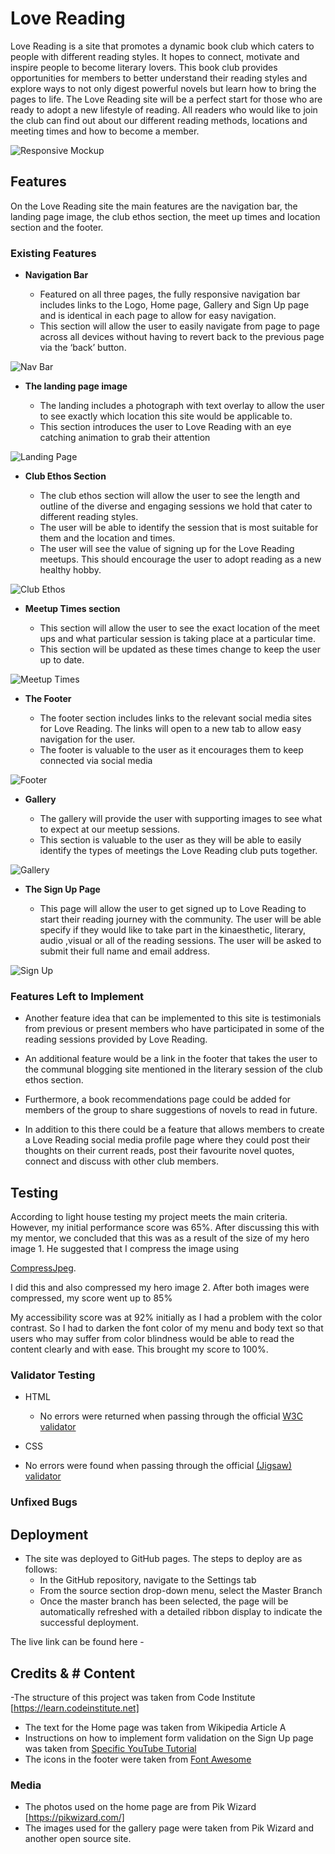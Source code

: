 # Love Reading

Love Reading is a site that promotes a dynamic book club which caters to people with different reading styles. It hopes to connect, motivate and inspire people to become literary lovers. This book club provides opportunities for members to better understand their reading styles and explore ways to not only digest powerful novels but learn how to bring the pages to life. 
The Love Reading site will be a perfect start for those who are ready to adopt a new lifestyle of reading. All readers who would like to join the club can find out about our different reading methods, locations and meeting times and how to become a member. 

![Responsive Mockup](../Project-0/assets/images/mock-up.png)

## Features 

On the Love Reading site the main features are the navigation bar, the landing page image, the club ethos section, the meet up times and location section and the footer.

### Existing Features

- __Navigation Bar__

  - Featured on all three pages, the fully responsive navigation bar includes links to the Logo, Home page, Gallery and Sign Up page and is identical in each page to allow for easy navigation.
  - This section will allow the user to easily navigate from page to page across all devices without having to revert back to the previous page via the ‘back’ button. 

![Nav Bar](../Project-0/assets/images/nav-bar.png)

- __The landing page image__

  - The landing includes a photograph with text overlay to allow the user to see exactly which location this site would be applicable to. 
  - This section introduces the user to Love Reading with an eye catching animation to grab their attention

![Landing Page](../Project-0/assets/images/home-page.png)

- __Club Ethos Section__

  - The club ethos section will allow the user to see the length and outline of the diverse and engaging sessions we hold that cater to different reading styles.
  - The user will be able to identify the session that is most suitable for them and the location and times.
  - The user will see the value of signing up for the Love Reading meetups. This should encourage the user to adopt reading as a new healthy hobby.

![Club Ethos](../Project-0/assets/images/clubethos-section.png)

- __Meetup Times section__

  - This section will allow the user to see the exact location of the meet ups and what particular session is taking place at a particular time. 
  - This section will be updated as these times change to keep the user up to date. 

![Meetup Times](../Project-0/assets/images/times-section.png)

- __The Footer__ 

  - The footer section includes links to the relevant social media sites for Love Reading. The links will open to a new tab to allow easy navigation for the user. 
  - The footer is valuable to the user as it encourages them to keep connected via social media

![Footer](../Project-0/assets/images/footer-section.png)

- __Gallery__

  - The gallery will provide the user with supporting images to see what to expect at our meetup sessions.
  - This section is valuable to the user as they will be able to easily identify the types of meetings the Love Reading club puts together. 

![Gallery](../Project-0/assets/images/gallery-page.png)

- __The Sign Up Page__

  - This page will allow the user to get signed up to Love Reading to start their reading journey with the community. The user will be able specify if they would like to take part in the kinaesthetic, literary, audio ,visual or all of the reading sessions. The user will be asked to submit their full name and email address. 

![Sign Up](../Project-0/assets/images/signup-page.png)


### Features Left to Implement

- Another feature idea that can be implemented to this site is testimonials from previous or present members who have participated in some of the reading sessions provided by Love Reading.

- An additional feature would be a link in the footer that takes the user to the communal blogging site mentioned in the literary session of the club ethos section.

- Furthermore, a book recommendations page could be added for members of the group to share suggestions of novels to read in future.

- In addition to this there could be a feature that allows members to create a Love Reading social media profile page where they could post their thoughts on their current reads, post their favourite novel quotes, connect and discuss with other club members.

## Testing 

According to light house testing my project meets the main criteria. However, my initial performance score was 65%. After discussing this with my mentor, we concluded that this was as a result of the size of my hero image 1. He suggested that I compress the image using 

[CompressJpeg](https://compressjpeg.com/).

I did this and also compressed my hero image 2. After both images were compressed, my score went up to 85%

My accessibility score was at 92% initially as I had a problem with the color contrast. So I had to darken the font color of my menu and body text so that users who may suffer from color blindness would be able to read the content clearly and with ease. This brought my score to 100%.


### Validator Testing 

- HTML
  - No errors were returned when passing through the official [W3C validator](http://jigsaw.w3.org/css-validator/validator?lang=en&profile=css3svg&uri=https%3A%2F%2Frhema28.github.io%2FProject-0%2Findex.html&usermedium=all&vextwarning=&warning=1)

- CSS
- No errors were found when passing through the official [(Jigsaw) validator]()

### Unfixed Bugs

 

## Deployment

- The site was deployed to GitHub pages. The steps to deploy are as follows: 
  - In the GitHub repository, navigate to the Settings tab 
  - From the source section drop-down menu, select the Master Branch
  - Once the master branch has been selected, the page will be automatically refreshed with a detailed ribbon display to indicate the successful deployment. 

The live link can be found here - 


## Credits & # Content 

-The structure of this project was taken from Code Institute [https://learn.codeinstitute.net]
- The text for the Home page was taken from Wikipedia Article A
- Instructions on how to implement form validation on the Sign Up page was taken from [Specific YouTube Tutorial](https://www.youtube.com/)
- The icons in the footer were taken from [Font Awesome](https://fontawesome.com/)

### Media

- The photos used on the home page are from Pik Wizard [https://pikwizard.com/]
- The images used for the gallery page were taken from Pik Wizard and another open source site.

 